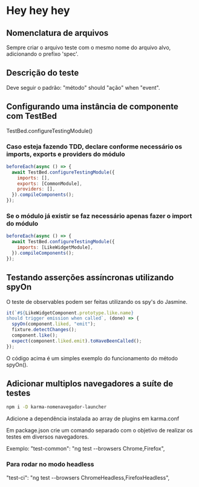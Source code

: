# Hey hey hey

## Nomenclatura de arquivos

Sempre criar o arquivo teste com o mesmo nome do arquivo alvo, adicionando o prefixo 'spec'.

## Descrição do teste

Deve seguir o padrão: "método" should "ação" when "event".

## Configurando uma instância de componente com TestBed

TestBed.configureTestingModule()

### Caso esteja fazendo TDD, declare conforme necessário os imports, exports e providers do módulo

```javascript
beforeEach(async () => {
  await TestBed.configureTestingModule({
    imports: [],
    exports: [CommonModule],
    providers: [],
  }).compileComponents();
});
```

### Se o módulo já existir se faz necessário apenas fazer o import do módulo

```javascript
beforeEach(async () => {
  await TestBed.configureTestingModule({
    imports: [LikeWidgetModule],
  }).compileComponents();
});
```

## Testando asserções assíncronas utilizando spyOn

O teste de observables podem ser feitas utilizando os spy's do Jasmine.

```javascript
it(`#${LikeWidgetComponent.prototype.like.name}
should trigger emission when called`, (done) => {
  spyOn(component.liked, "emit");
  fixture.detectChanges();
  component.like();
  expect(component.liked.emit).toHaveBeenCalled();
});
```

O código acima é um simples exemplo do funcionamento do método spyOn().

## Adicionar multiplos navegadores a suíte de testes

```sh
npm i -D karma-nomenavegador-launcher
```

Adicione a dependência instalada ao array de plugins em karma.conf

Em package.json crie um comando separado com o objetivo de realizar os testes em diversos navegadores.

Exemplo: "test-common": "ng test --browsers Chrome,Firefox",

### Para rodar no modo headless

"test-ci": "ng test --browsers ChromeHeadless,FirefoxHeadless",
